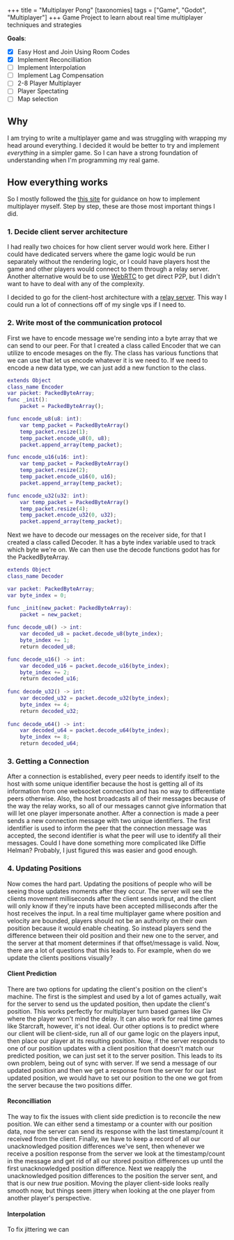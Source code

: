 +++
title = "Multiplayer Pong"
[taxonomies]
tags = ["Game", "Godot", "Multiplayer"]
+++
Game Project to learn about real time multiplayer techniques and strategies

**Goals**:
- [x] Easy Host and Join Using Room Codes
- [x] Implement Reconcilliation
- [ ] Implement Interpolation
- [ ] Implement Lag Compensation
- [ ] 2-8 Player Multiplayer
- [ ] Player Spectating
- [ ] Map selection

## Why
I am trying to write a multiplayer game and was struggling with wrapping my head around everything. 
I decided it would be better to try and implement *everything* in a simpler game. 
So I can have a strong foundation of understanding when I'm programming my real game.

## How everything works
So I mostly followed the [this site](https://www.gabrielgambetta.com/client-server-game-architecture.html) for guidance on how to implement multiplayer myself.
Step by step, these are those most important things I did.

### 1. Decide client server architecture

I had really two choices for how client server would work here. 
Either I could have dedicated servers where the game logic would be run separately without the rendering logic, 
or I could have players host the game and other players would connect to them through a relay server. 
Another alternative would be to use [WebRTC](https://webrtc.org) to get direct P2P, 
but I didn't want to have to deal with any of the complexity.

I decided to go for the client-host architecture with a [relay server](/projects/easy-relay-server). 
This way I could run a lot of connections off of my single vps if I need to. 

### 2. Write most of the communication protocol
First we have to encode message we're sending into a byte array that we can send to our peer.
For that I created a class called Encoder that we can utilize to encode mesages on the fly.
The class has various functions that we can use that let us encode whatever it is we need to.
If we need to encode a new data type, we can just add a new function to the class. 
```gd
extends Object
class_name Encoder 
var packet: PackedByteArray;
func _init():
	packet = PackedByteArray();

func encode_u8(u8: int):
	var temp_packet = PackedByteArray()
	temp_packet.resize(1);
	temp_packet.encode_u8(0, u8);
	packet.append_array(temp_packet);

func encode_u16(u16: int):
	var temp_packet = PackedByteArray()
	temp_packet.resize(2);
	temp_packet.encode_u16(0, u16);
	packet.append_array(temp_packet);

func encode_u32(u32: int):
	var temp_packet = PackedByteArray()
	temp_packet.resize(4);
	temp_packet.encode_u32(0, u32);
	packet.append_array(temp_packet);
```

Next we have to decode our messages on the receiver side, for that I created a class called Decoder. 
It has a byte index variable used to track which byte we're on. We can then use the decode functions godot has for the PackedByteArray.


```gd
extends Object
class_name Decoder

var packet: PackedByteArray;
var byte_index = 0;

func _init(new_packet: PackedByteArray):
	packet = new_packet;
	
func decode_u8() -> int:
	var decoded_u8 = packet.decode_u8(byte_index);
	byte_index += 1;
	return decoded_u8;

func decode_u16() -> int:
	var decoded_u16 = packet.decode_u16(byte_index);
	byte_index += 2;
	return decoded_u16;
	
func decode_u32() -> int:
	var decoded_u32 = packet.decode_u32(byte_index);
	byte_index += 4;
	return decoded_u32;
	
func decode_u64() -> int:
	var decoded_u64 = packet.decode_u64(byte_index);
	byte_index += 8;
	return decoded_u64;
```

### 3. Getting a Connection
After a connection is established, every peer needs to identify itself to the host with some unique identifier because the host is 
getting all of its information from one websocket connection and has no way to differentiate peers otherwise. 
Also, the host broadcasts all of their messages because of the way the relay works, so all of our messages cannot give information that will let one player impersonate another.
After a connection is made a peer sends a new connection message with two unique identifiers. The first identifier is used to inform the peer that the connection message was accepted, 
the second identifier is what the peer will use to identify all their messages. Could I have done something more complicated like Diffie Helman? Probably, I just figured this was easier and good enough.

### 4. Updating Positions
Now comes the hard part. Updating the positions of people who will be seeing those updates moments after they occur. The server will see the clients movement milliseconds after the client sends input,
and the client will only know if they're inputs have been accepted milliseconds after the host receives the input. In a real time multiplayer game where position and velocity are bounded, 
players should not be an authority on their own position because it would enable cheating. So instead players send the difference between their old position and their new one to the server, 
and the server at that moment determines if that offset/message is valid. Now, there are a lot of questions that this leads to. For example, when do we update the clients positions visually?

#### Client Prediction
There are two options for updating the client's position on the client's machine. The first is the simplest and used by a lot of games actually, wait for the server to send us the updated position,
then update the client's position. This works perfectly for multiplayer turn based games like Civ where the player won't mind the delay. It can also work for real time games like Starcraft,
however, it's not ideal. Our other options is to predict where our client will be client-side, run all of our game logic on the players input, then place our player at its resulting position.
Now, if the server responds to one of our position updates with a client position that doesn't match our predicted position, we can just set it to the server position. This leads to its own problem,
being out of sync with server. If we send a message of our updated position and then we get a response from the server for our last updated position, 
we would have to set our position to the one we got from the server because the two positions differ.

#### Reconcilliation
The way to fix the issues with client side prediction is to reconcile the new position. We can either send a timestamp or a counter with our position data, 
now the server can send its response with the last timestamp/count it received from the client. Finally, we have to keep a record of all our unacknowledged position differences we've sent, 
then whenever we receive a position response from the server we look at the timestamp/count in the message and get rid of all our stored position differences up until the first unacknowledged position difference.
Next we reapply the unacknowledged position differences to the position the server sent, and that is our new *true* position. Moving the player client-side looks really smooth now, 
but things seem jittery when looking at the one player from another player's perspective.

#### Interpolation
To fix jittering we can


